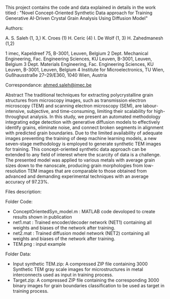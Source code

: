 This project contains the code and data explained in details in the work titled : "Novel Concept-Oriented Synthetic Data approach for Training Generative AI-Driven Crystal Grain Analysis Using Diffusion Model"

Authors:

A. S. Saleh (1, 3,) 
K. Croes (1)
H. Ceric (4)
I. De Wolf (1, 3) 
H. Zahedmanesh (1,2)

1 imec, Kapeldreef 75, B-3001, Leuven, Belgium
2 Dept. Mechanical Engineering, Fac. Engineering Sciences, KU Leuven, B-3001, Leuven, Belgium
3 Dept. Materials Engineering, Fac. Engineering Sciences, KU Leuven, B-3001, Leuven, Belgium
4 Institute for Microelectronics, TU Wien, Gußhausstraße 27–29/E360, 1040 Wien, Austria

Correspondance: ahmed.saleh@imec.be

Abstract
The traditional techniques for extracting polycrystalline grain structures from microscopy images, 
such as transmission electron microscopy (TEM) and scanning electron microscopy (SEM), are labour-intensive, 
subjective, and time-consuming, limiting their scalability for high-throughput analysis. In this study, 
we present an automated methodology integrating edge detection with generative diffusion models to effectively identify grains, 
eliminate noise, and connect broken segments in alignment with predicted grain boundaries. 
Due to the limited availability of adequate images preventing the training of deep machine learning models, 
a new seven-stage methodology is employed to generate synthetic TEM images for training. 
This concept-oriented synthetic data approach can be extended to any field of interest where the scarcity of data is a challenge. 
The presented model was applied to various metals with average grain sizes down to the nanoscale, 
producing grain morphologies from low-resolution TEM images that are comparable to those obtained 
from advanced and demanding experimental techniques with an average accuracy of 97.23%. 

Files description:

Folder Code:
  * ConceptOrientedSyn_model.m : MATLAB code devoloped to create results shown in publication
  * net1.mat : Trained encoder/decoder network (NET1) containing all weights and biases of the network after training.
  * net2.mat : Trained diffusion model network (NET2) containing all weights and biases of the network after training.
  * TEM.png : input example

Folder Data:
  * Input synthetic TEM.zip: A compressed ZIP file containing 3000 Synthetic TEM gray scale images for microstructures in metal interconnects used as input in training process.
  * Target.zip: A compressed ZIP file containing the corresponding 3000 binary images for grain boundaries classification to be used as target in training process.
